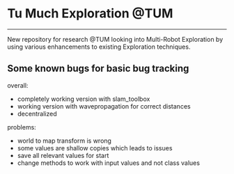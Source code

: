 # Tu Much Exploration @TUM
---
New repository for research @TUM looking into Multi-Robot Exploration by using various enhancements to existing Exploration techniques.

## Some known bugs for basic bug tracking

overall:  

- completely working version with slam_toolbox
- working version with wavepropagation for correct distances
- decentralized
  
problems:

- world to map transform is wrong
- some values are shallow copies which leads to issues
- save all relevant values for start
- change methods to work with input values and not class values